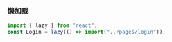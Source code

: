 ### 懒加载

```js
import { lazy } from "react";
const Login = lazy(() => import("../pages/login"));
```

